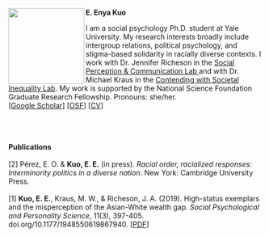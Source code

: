 <img src="https://pbs.twimg.com/profile_images/1391161340547321859/Zez-tlzP_400x400.jpg" width="150" align="left"> <b>E. Enya Kuo</b>

<p>
I am a social psychology Ph.D. student at Yale University. My research interests broadly include intergroup relations, political psychology, and stigma-based solidarity in racially diverse contexts. I work with Dr.  Jennifer Richeson in the <a href="https://spcl.yale.edu/">Social Perception & Communication Lab </a> and with Dr. Michael Kraus in the <a href="https://www.csinequality.com/">Contending with Societal Inequality Lab</a>. My work is supported by the National Science Foundation Graduate Research Fellowship. Pronouns: she/her. 
<br>
[<a href="https://scholar.google.com/citations?user=whztlp8AAAAJ&hl=en&oi=ao">Google Scholar</a>] 
[<a href="https://osf.io/zc96s/">OSF</a>]
[<a href="https://app.box.com/s/hhpgcxiuxolhjeoso5pp7jitq80bmk6f">CV</a>] 
</p>
<br>
<br>
<br>
<b>Publications</b>
<br>
<br>
[2] Pérez, E. O. & <b>Kuo, E. E.</b> (in press). <i>Racial order, racialized responses: Interminority politics in a diverse nation</i>. New York: Cambridge University Press.
<br>
<br>
[1] <b>Kuo, E. E.</b>, Kraus, M. W., & Richeson, J. A. (2019). High-status exemplars and the misperception of the Asian-White wealth gap. <i>Social Psychological and Personality Science</i>, 11(3), 397-405. doi.org/10.1177/1948550619867940. [<a href="https://spcl.yale.edu/sites/default/files/files/Kuo_etal2019SPPS.pdf">PDF</a>]
